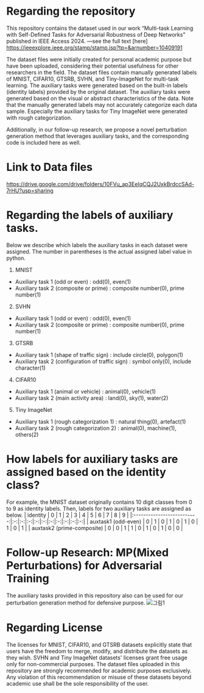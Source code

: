# Regarding the repository
This repository contains the dataset used in our work “Multi-task Learning with Self-Defined Tasks for Adversarial Robustness of Deep Networks” published in IEEE Access 2024. 
—see the full text [here] https://ieeexplore.ieee.org/stamp/stamp.jsp?tp=&arnumber=10409191

The dataset files were initially created for personal academic purpose but have been uploaded, considering their potential usefulness for other researchers in the field.
The dataset files contain manually generated labels of MNIST, CIFAR10, GTSRB, SVHN, and Tiny-ImageNet for multi-task learning.
The auxiliary tasks were generated based on the built-in labels (identity labels) provided by the original dataset.
The auxiliary tasks were generated based on the visual or abstract characteristics of the data. 
Note that the manually generated labels may not accurately categorize each data sample. Especially the auxiliary tasks for Tiny ImageNet were generated with rough categorization.

Additionally, in our follow-up research, we propose a novel perturbation generation method that leverages auxiliary tasks, and the corresponding code is included here as well.

# Link to Data files
https://drive.google.com/drive/folders/10FVu_ap3EeIqCQJ2UxkBrdccSAd-7rHU?usp=sharing

# Regarding the labels of auxiliary tasks.
Below we describe which labels the auxiliary tasks in each dataset were assigned. The number in parentheses is the actual assigned label value in python.
1. MNIST
 - Auxiliary task 1 (odd or even) : odd(0), even(1)
 - Auxiliary task 2 (composite or prime) : composite number(0), prime number(1)
2. SVHN
 - Auxiliary task 1 (odd or even) : odd(0), even(1)
 - Auxiliary task 2 (composite or prime) : composite number(0), prime number(1)
3. GTSRB
 - Auxiliary task 1 (shape of traffic sign) : include circle(0), polygon(1)
 - Auxiliary task 2 (configuration of traffic sign) : symbol only(0), include character(1) 
4. CIFAR10
 - Auxiliary task 1 (animal or vehicle) : animal(0), vehicle(1)
 - Auxiliary task 2 (main activity area) : land(0), sky(1), water(2)
5. Tiny ImageNet
 - Auxiliary task 1 (rough categorization 1) : natural thing(0), artefact(1) 
 - Auxiliary task 2 (rough categorization 2) : animal(0), machine(1), others(2)

# How labels for auxiliary tasks are assigned based on the identity class?
For example, the MNIST dataset originally contains 10 digit classes from 0 to 9 as identity labels. Then, labels for two auxiliary tasks are assigned as below.
| identity                   | 0 | 1 | 2 | 3 | 4 | 5 | 6 | 7 | 8 | 9 |
|:--------------------------:|:-:|:-:|:-:|:-:|:-:|:-:|:-:|:-:|:-:|:-:|
| auxtask1 (odd-even)        | 0 | 1 | 0 | 1 | 0 | 1 | 0 | 1 | 0 | 1 |
| auxtask2 (prime-composite) | 0 | 0 | 1 | 1 | 0 | 1 | 0 | 1 | 0 | 0 |

# Follow-up Research: MP(Mixed Perturbations) for Adversarial Training
The auxiliary tasks provided in this repository also can be used for our perturbation generation method for defensive purpose.
![그림1](https://github.com/user-attachments/assets/03619193-4d44-4863-99bd-28567e8ecdaa)


# Regarding License
The licenses for MNIST, CIFAR10, and GTSRB datasets explicitly state that users have the freedom to merge, modify, and distribute the datasets as they wish. SVHN and Tiny ImageNet datasets' licenses grant free usage only for non-commercial purposes. The dataset files uploaded in this repository are strongly recommended for academic purposes exclusively. Any violation of this recommendation or misuse of these datasets beyond academic use shall be the sole responsibility of the user.
